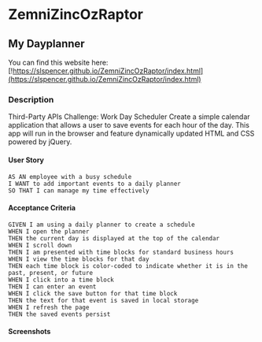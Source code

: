 # ZemniZincOzRaptor
## My Dayplanner
You can find this website here:
[!https://slspencer.github.io/ZemniZincOzRaptor/index.html](https://slspencer.github.io/ZemniZincOzRaptor/index.html)


### Description
Third-Party APIs Challenge: Work Day Scheduler
Create a simple calendar application that allows a user to save events for each hour of the day. This app will run in the browser and feature dynamically updated HTML and CSS powered by jQuery.

#### User Story
```
AS AN employee with a busy schedule
I WANT to add important events to a daily planner
SO THAT I can manage my time effectively
```
#### Acceptance Criteria
```
GIVEN I am using a daily planner to create a schedule
WHEN I open the planner
THEN the current day is displayed at the top of the calendar
WHEN I scroll down
THEN I am presented with time blocks for standard business hours
WHEN I view the time blocks for that day
THEN each time block is color-coded to indicate whether it is in the past, present, or future
WHEN I click into a time block
THEN I can enter an event
WHEN I click the save button for that time block
THEN the text for that event is saved in local storage
WHEN I refresh the page
THEN the saved events persist
```

#### Screenshots
